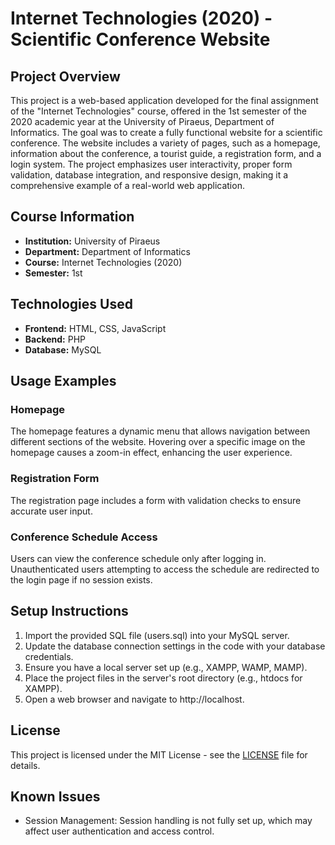 # Internet Technologies (2020) - Scientific Conference Website

## Project Overview

This project is a web-based application developed for the final assignment of the "Internet Technologies" course, offered in the 1st semester of the 2020 academic year at the University of Piraeus, Department of Informatics. The goal was to create a fully functional website for a scientific conference. The website includes a variety of pages, such as a homepage, information about the conference, a tourist guide, a registration form, and a login system. The project emphasizes user interactivity, proper form validation, database integration, and responsive design, making it a comprehensive example of a real-world web application.

## Course Information
- **Institution:** University of Piraeus
- **Department:** Department of Informatics
- **Course:** Internet Technologies (2020)
- **Semester:** 1st

## Technologies Used

- **Frontend:** HTML, CSS, JavaScript
- **Backend:** PHP
- **Database:** MySQL

## Usage Examples
### Homepage

The homepage features a dynamic menu that allows navigation between different sections of the website. Hovering over a specific image on the homepage causes a zoom-in effect, enhancing the user experience.

### Registration Form

The registration page includes a form with validation checks to ensure accurate user input.

### Conference Schedule Access

Users can view the conference schedule only after logging in. Unauthenticated users attempting to access the schedule are redirected to the login page if no session exists.

## Setup Instructions

1. Import the provided SQL file (users.sql) into your MySQL server.
2. Update the database connection settings in the code with your database credentials.
3. Ensure you have a local server set up (e.g., XAMPP, WAMP, MAMP).
4. Place the project files in the server's root directory (e.g., htdocs for XAMPP).
5. Open a web browser and navigate to http://localhost.

## License

This project is licensed under the MIT License - see the [LICENSE](./LICENSE) file for details.

## Known Issues

- Session Management: Session handling is not fully set up, which may affect user authentication and access control.
